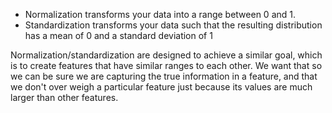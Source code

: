 - Normalization transforms your data into a range between 0 and 1.
- Standardization transforms your data such that the resulting distribution has a mean of 0 and a standard deviation of 1

Normalization/standardization are designed to achieve a similar goal, which is to create features that have similar ranges to each other. We want that so we can be sure we are capturing the true information in a feature, and that we don't over weigh a particular feature just because its values are much larger than other features.

